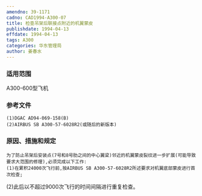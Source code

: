 ```yaml
---
amendno: 39-1171
cadno: CAD1994-A300-07
title: 检查吊架后联接点附近的机翼蒙皮
publishdate: 1994-04-13
effdate: 1994-04-13
tags: A300
categories: 华东管理局
author: 姜春水
---
```


### 适用范围 
A300-600型飞机

### 参考文件
    (1)DGAC AD94-069-158(B) 
    (2)AIRBUS SB A300-57-6028R2(或随后的新版本) 

### 原因、措施和规定 
    为了防止吊架后安装点(7号和8号肋之间的中心翼梁)邻近的机翼蒙皮裂纹进一步扩展(可能导致要求大范围的修理),必须完成以下工作: 
    (1)在累积24000次飞行前,按AIRBUS SB A300-57-6028R2所述要求对机翼底部蒙皮进行首次检查; 
(2)此后以不超过9000次飞行的时间间隔进行重复检查。
